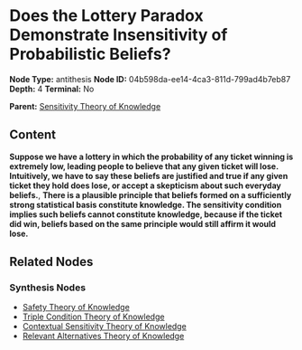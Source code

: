 # Does the Lottery Paradox Demonstrate Insensitivity of Probabilistic Beliefs?

**Node Type:** antithesis
**Node ID:** 04b598da-ee14-4ca3-811d-799ad4b7eb87
**Depth:** 4
**Terminal:** No

**Parent:** [Sensitivity Theory of Knowledge](sensitivity-theory-of-knowledge-synthesis-8d81417a-affd-4466-b0d9-ffe878bef2b1.md)

## Content

**Suppose we have a lottery in which the probability of any ticket winning is extremely low, leading people to believe that any given ticket will lose. Intuitively, we have to say these beliefs are justified and true if any given ticket they hold does lose, or accept a skepticism about such everyday beliefs.**, **There is a plausible principle that beliefs formed on a sufficiently strong statistical basis constitute knowledge. The sensitivity condition implies such beliefs cannot constitute knowledge, because if the ticket did win, beliefs based on the same principle would still affirm it would lose.**

## Related Nodes

### Synthesis Nodes

- [Safety Theory of Knowledge](safety-theory-of-knowledge-synthesis-75fd7a81-e56d-4c77-8ac5-e69f01ce59f5.md)
- [Triple Condition Theory of Knowledge](triple-condition-theory-of-knowledge-synthesis-eb8a02b9-7925-4c0c-9f3f-6a5e7c3080ad.md)
- [Contextual Sensitivity Theory of Knowledge](contextual-sensitivity-theory-of-knowledge-synthesis-1d8283e5-4dde-4d1a-b051-f9e7d83ace13.md)
- [Relevant Alternatives Theory of Knowledge](relevant-alternatives-theory-of-knowledge-synthesis-2c89e9e6-a19d-4bb1-abaa-94cd198576ef.md)
